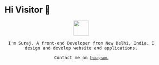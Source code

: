 # Hi Visitor 👋


<p align="center">
  <img src="https://user-images.githubusercontent.com/5679180/79618120-0daffb80-80be-11ea-819e-d2b0fa904d07.gif" width="50px">
  <br><br>
  <samp>
      I'm Suraj. A front-end Developer from New Delhi, India. I design and develop website and applications. 
     <br><br>Contact me on <a style="font-family: 'Grenze Gotisch'" href="https://www.instagram.com/suraj_sly/">Instagram.</a> 
  </samp>
</p>
